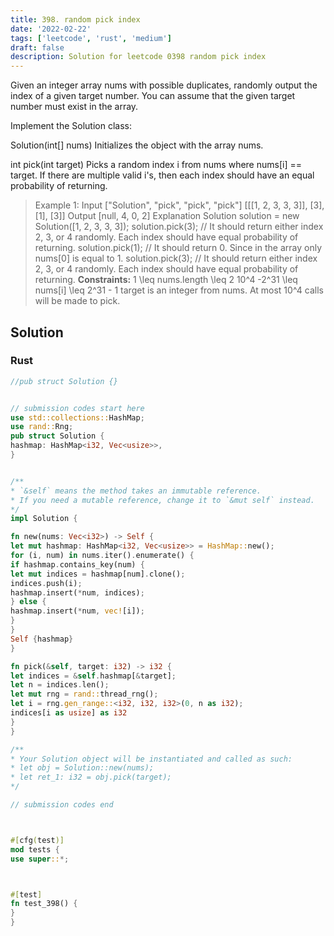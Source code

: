 ```yaml
---
title: 398. random pick index
date: '2022-02-22'
tags: ['leetcode', 'rust', 'medium']
draft: false
description: Solution for leetcode 0398 random pick index
---
```




Given an integer array nums with possible duplicates, randomly output the index of a given target number. You can assume that the given target number must exist in the array.

Implement the Solution class:



Solution(int[] nums) Initializes the object with the array nums.

int pick(int target) Picks a random index i from nums where nums[i] <TeX>=</TeX><TeX>=</TeX> target. If there are multiple valid i's, then each index should have an equal probability of returning.





>   Example 1:
>   Input
>   ["Solution", "pick", "pick", "pick"]
>   [[[1, 2, 3, 3, 3]], [3], [1], [3]]
>   Output
>   [null, 4, 0, 2]
>   Explanation
>   Solution solution <TeX>=</TeX> new Solution([1, 2, 3, 3, 3]);
>   solution.pick(3); // It should return either index 2, 3, or 4 randomly. Each index should have equal probability of returning.
>   solution.pick(1); // It should return 0. Since in the array only nums[0] is equal to 1.
>   solution.pick(3); // It should return either index 2, 3, or 4 randomly. Each index should have equal probability of returning.
**Constraints:**
>   	1 <TeX>\leq</TeX> nums.length <TeX>\leq</TeX> 2  10^4
>   	-2^31 <TeX>\leq</TeX> nums[i] <TeX>\leq</TeX> 2^31 - 1
>   	target is an integer from nums.
>   	At most 10^4 calls will be made to pick.


## Solution


### Rust
```rust
//pub struct Solution {}


// submission codes start here
use std::collections::HashMap;
use rand::Rng;
pub struct Solution {
hashmap: HashMap<i32, Vec<usize>>,
}


/**
* `&self` means the method takes an immutable reference.
* If you need a mutable reference, change it to `&mut self` instead.
*/
impl Solution {

fn new(nums: Vec<i32>) -> Self {
let mut hashmap: HashMap<i32, Vec<usize>> = HashMap::new();
for (i, num) in nums.iter().enumerate() {
if hashmap.contains_key(num) {
let mut indices = hashmap[num].clone();
indices.push(i);
hashmap.insert(*num, indices);
} else {
hashmap.insert(*num, vec![i]);
}
}
Self {hashmap}
}

fn pick(&self, target: i32) -> i32 {
let indices = &self.hashmap[&target];
let n = indices.len();
let mut rng = rand::thread_rng();
let i = rng.gen_range::<i32, i32, i32>(0, n as i32);
indices[i as usize] as i32
}
}

/**
* Your Solution object will be instantiated and called as such:
* let obj = Solution::new(nums);
* let ret_1: i32 = obj.pick(target);
*/

// submission codes end



#[cfg(test)]
mod tests {
use super::*;



#[test]
fn test_398() {
}
}

```
